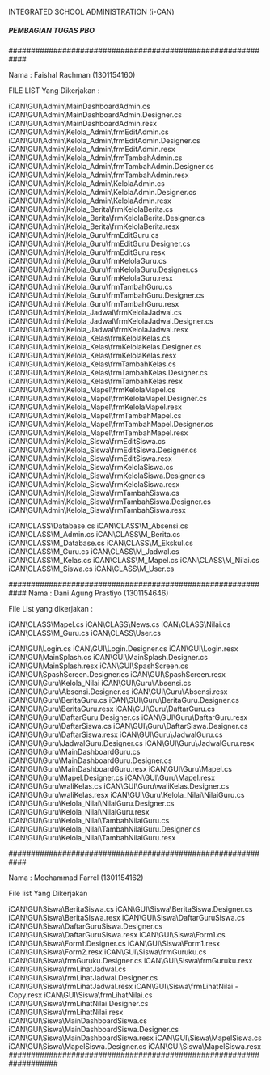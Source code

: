 INTEGRATED SCHOOL ADMINISTRATION (i-CAN)

##### PEMBAGIAN TUGAS PBO ######

############################################################

Nama : Faishal Rachman (1301154160)

FILE LIST Yang Dikerjakan :

iCAN\GUI\Admin\MainDashboardAdmin.cs
iCAN\GUI\Admin\MainDashboardAdmin.Designer.cs
iCAN\GUI\Admin\MainDashboardAdmin.resx
iCAN\GUI\Admin\Kelola_Admin\frmEditAdmin.cs
iCAN\GUI\Admin\Kelola_Admin\frmEditAdmin.Designer.cs
iCAN\GUI\Admin\Kelola_Admin\frmEditAdmin.resx
iCAN\GUI\Admin\Kelola_Admin\frmTambahAdmin.cs
iCAN\GUI\Admin\Kelola_Admin\frmTambahAdmin.Designer.cs
iCAN\GUI\Admin\Kelola_Admin\frmTambahAdmin.resx
iCAN\GUI\Admin\Kelola_Admin\KelolaAdmin.cs
iCAN\GUI\Admin\Kelola_Admin\KelolaAdmin.Designer.cs
iCAN\GUI\Admin\Kelola_Admin\KelolaAdmin.resx
iCAN\GUI\Admin\Kelola_Berita\frmKelolaBerita.cs
iCAN\GUI\Admin\Kelola_Berita\frmKelolaBerita.Designer.cs
iCAN\GUI\Admin\Kelola_Berita\frmKelolaBerita.resx
iCAN\GUI\Admin\Kelola_Guru\frmEditGuru.cs
iCAN\GUI\Admin\Kelola_Guru\frmEditGuru.Designer.cs
iCAN\GUI\Admin\Kelola_Guru\frmEditGuru.resx
iCAN\GUI\Admin\Kelola_Guru\frmKelolaGuru.cs
iCAN\GUI\Admin\Kelola_Guru\frmKelolaGuru.Designer.cs
iCAN\GUI\Admin\Kelola_Guru\frmKelolaGuru.resx
iCAN\GUI\Admin\Kelola_Guru\frmTambahGuru.cs
iCAN\GUI\Admin\Kelola_Guru\frmTambahGuru.Designer.cs
iCAN\GUI\Admin\Kelola_Guru\frmTambahGuru.resx
iCAN\GUI\Admin\Kelola_Jadwal\frmKelolaJadwal.cs
iCAN\GUI\Admin\Kelola_Jadwal\frmKelolaJadwal.Designer.cs
iCAN\GUI\Admin\Kelola_Jadwal\frmKelolaJadwal.resx
iCAN\GUI\Admin\Kelola_Kelas\frmKelolaKelas.cs
iCAN\GUI\Admin\Kelola_Kelas\frmKelolaKelas.Designer.cs
iCAN\GUI\Admin\Kelola_Kelas\frmKelolaKelas.resx
iCAN\GUI\Admin\Kelola_Kelas\frmTambahKelas.cs
iCAN\GUI\Admin\Kelola_Kelas\frmTambahKelas.Designer.cs
iCAN\GUI\Admin\Kelola_Kelas\frmTambahKelas.resx
iCAN\GUI\Admin\Kelola_Mapel\frmKelolaMapel.cs
iCAN\GUI\Admin\Kelola_Mapel\frmKelolaMapel.Designer.cs
iCAN\GUI\Admin\Kelola_Mapel\frmKelolaMapel.resx
iCAN\GUI\Admin\Kelola_Mapel\frmTambahMapel.cs
iCAN\GUI\Admin\Kelola_Mapel\frmTambahMapel.Designer.cs
iCAN\GUI\Admin\Kelola_Mapel\frmTambahMapel.resx
iCAN\GUI\Admin\Kelola_Siswa\frmEditSiswa.cs
iCAN\GUI\Admin\Kelola_Siswa\frmEditSiswa.Designer.cs
iCAN\GUI\Admin\Kelola_Siswa\frmEditSiswa.resx
iCAN\GUI\Admin\Kelola_Siswa\frmKelolaSiswa.cs
iCAN\GUI\Admin\Kelola_Siswa\frmKelolaSiswa.Designer.cs
iCAN\GUI\Admin\Kelola_Siswa\frmKelolaSiswa.resx
iCAN\GUI\Admin\Kelola_Siswa\frmTambahSiswa.cs
iCAN\GUI\Admin\Kelola_Siswa\frmTambahSiswa.Designer.cs
iCAN\GUI\Admin\Kelola_Siswa\frmTambahSiswa.resx

iCAN\CLASS\Database.cs
iCAN\CLASS\M_Absensi.cs
iCAN\CLASS\M_Admin.cs
iCAN\CLASS\M_Berita.cs
iCAN\CLASS\M_Database.cs
iCAN\CLASS\M_Ekskul.cs
iCAN\CLASS\M_Guru.cs
iCAN\CLASS\M_Jadwal.cs
iCAN\CLASS\M_Kelas.cs
iCAN\CLASS\M_Mapel.cs
iCAN\CLASS\M_Nilai.cs
iCAN\CLASS\M_Siswa.cs
iCAN\CLASS\M_User.cs

############################################################
Nama : Dani Agung Prastiyo (1301154646)

File List yang dikerjakan : 

iCAN\CLASS\Mapel.cs
iCAN\CLASS\News.cs
iCAN\CLASS\Nilai.cs
iCAN\CLASS\M_Guru.cs
iCAN\CLASS\User.cs

iCAN\GUI\Login.cs
iCAN\GUI\Login.Designer.cs
iCAN\GUI\Login.resx
iCAN\GUI\MainSplash.cs
iCAN\GUI\MainSplash.Designer.cs
iCAN\GUI\MainSplash.resx
iCAN\GUI\SpashScreen.cs
iCAN\GUI\SpashScreen.Designer.cs
iCAN\GUI\SpashScreen.resx
iCAN\GUI\Guru\Kelola_Nilai
iCAN\GUI\Guru\Absensi.cs
iCAN\GUI\Guru\Absensi.Designer.cs
iCAN\GUI\Guru\Absensi.resx
iCAN\GUI\Guru\BeritaGuru.cs
iCAN\GUI\Guru\BeritaGuru.Designer.cs
iCAN\GUI\Guru\BeritaGuru.resx
iCAN\GUI\Guru\DaftarGuru.cs
iCAN\GUI\Guru\DaftarGuru.Designer.cs
iCAN\GUI\Guru\DaftarGuru.resx
iCAN\GUI\Guru\DaftarSiswa.cs
iCAN\GUI\Guru\DaftarSiswa.Designer.cs
iCAN\GUI\Guru\DaftarSiswa.resx
iCAN\GUI\Guru\JadwalGuru.cs
iCAN\GUI\Guru\JadwalGuru.Designer.cs
iCAN\GUI\Guru\JadwalGuru.resx
iCAN\GUI\Guru\MainDashboardGuru.cs
iCAN\GUI\Guru\MainDashboardGuru.Designer.cs
iCAN\GUI\Guru\MainDashboardGuru.resx
iCAN\GUI\Guru\Mapel.cs
iCAN\GUI\Guru\Mapel.Designer.cs
iCAN\GUI\Guru\Mapel.resx
iCAN\GUI\Guru\waliKelas.cs
iCAN\GUI\Guru\waliKelas.Designer.cs
iCAN\GUI\Guru\waliKelas.resx
iCAN\GUI\Guru\Kelola_Nilai\NilaiGuru.cs
iCAN\GUI\Guru\Kelola_Nilai\NilaiGuru.Designer.cs
iCAN\GUI\Guru\Kelola_Nilai\NilaiGuru.resx
iCAN\GUI\Guru\Kelola_Nilai\TambahNilaiGuru.cs
iCAN\GUI\Guru\Kelola_Nilai\TambahNilaiGuru.Designer.cs
iCAN\GUI\Guru\Kelola_Nilai\TambahNilaiGuru.resx


############################################################

Nama : Mochammad Farrel (1301154162)

File list Yang Dikerjakan

iCAN\GUI\Siswa\BeritaSiswa.cs
iCAN\GUI\Siswa\BeritaSiswa.Designer.cs
iCAN\GUI\Siswa\BeritaSiswa.resx
iCAN\GUI\Siswa\DaftarGuruSiswa.cs
iCAN\GUI\Siswa\DaftarGuruSiswa.Designer.cs
iCAN\GUI\Siswa\DaftarGuruSiswa.resx
iCAN\GUI\Siswa\Form1.cs
iCAN\GUI\Siswa\Form1.Designer.cs
iCAN\GUI\Siswa\Form1.resx
iCAN\GUI\Siswa\Form2.resx
iCAN\GUI\Siswa\frmGuruku.cs
iCAN\GUI\Siswa\frmGuruku.Designer.cs
iCAN\GUI\Siswa\frmGuruku.resx
iCAN\GUI\Siswa\frmLihatJadwal.cs
iCAN\GUI\Siswa\frmLihatJadwal.Designer.cs
iCAN\GUI\Siswa\frmLihatJadwal.resx
iCAN\GUI\Siswa\frmLihatNilai - Copy.resx
iCAN\GUI\Siswa\frmLihatNilai.cs
iCAN\GUI\Siswa\frmLihatNilai.Designer.cs
iCAN\GUI\Siswa\frmLihatNilai.resx
iCAN\GUI\Siswa\MainDashboardSiswa.cs
iCAN\GUI\Siswa\MainDashboardSiswa.Designer.cs
iCAN\GUI\Siswa\MainDashboardSiswa.resx
iCAN\GUI\Siswa\MapelSiswa.cs
iCAN\GUI\Siswa\MapelSiswa.Designer.cs
iCAN\GUI\Siswa\MapelSiswa.resx
###################################################################
